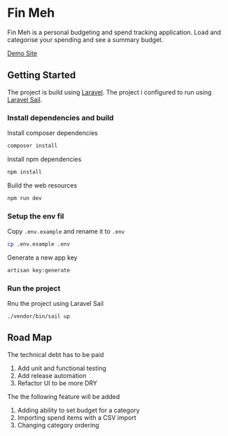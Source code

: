 # Fin Meh
Fin Meh is a personal budgeting and spend tracking application. Load and categorise your spending and see a summary budget.

[Demo Site](https://fin-meh.handsaw.co.za/)

## Getting Started

The project is build using [Laravel](https://laravel.com/). The project i configured to run using [Laravel Sail](https://laravel.com/docs/8.x/sail).

### Install dependencies and build
Install composer dependencies
```bash
composer install
```
Install npm dependencies
```bash
npm install
```
Build the web resources
```bash
npm run dev
```

### Setup the env fil
Copy `.env.example` and rename it to `.env`
```bash
cp .env.example .env
```
Generate a new app key
```bash
artisan key:generate
```

### Run the project
Rnu the project using Laravel Sail
```
./vendor/bin/sail up
```

## Road Map

The technical debt has to be paid
1. Add unit and functional testing
2. Add release automation
3. Refactor UI to be more DRY

The the following feature will be added
1. Adding ability to set budget for a category
2. Importing spend items with a CSV import
3. Changing category ordering

